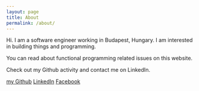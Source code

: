 ```yaml
---
layout: page
title: About
permalink: /about/
---
```


Hi. I am a software engineer working in Budapest, Hungary. I am interested in building things and programming.

You can read about functional programming related issues on this website.

Check out my Github activity and contact me on LinkedIn.

<a class="fill" href="https://www.github.com/erdos">my Github</a>
<a class="fill" href="https://www.linkedin.com/in/erdosjr">LinkedIn</a>
<a class="fill" href="https://www.facebook.com/janos.erdos">Facebook</a>
